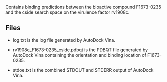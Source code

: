 Contains binding predictions between the bioactive compound F1673-0235 and the cside search space on the virulence factor rv1908c.

## Files

- log.txt is the log file generated by AutoDock Vina.

- rv1908c_F1673-0235_cside.pdbqt is the PDBQT file generated by AutoDock Vina containing the orientation and binding location of F1673-0235.

- stdoe.txt is the combined STDOUT and STDERR output of AutoDock Vina.


